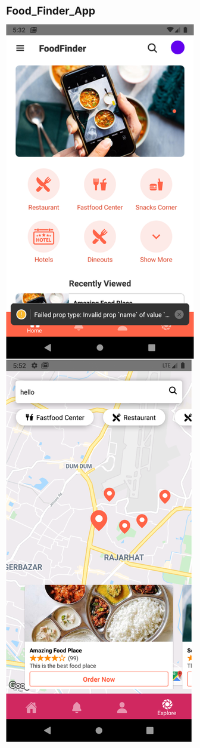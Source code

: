 # Food_Finder_App
![Home](https://github.com/15pa1a0549/Food_Finder_App/blob/main/images/img1.png?raw=true )
![maps](https://github.com/15pa1a0549/Food_Finder_App/blob/main/images/image3.png)
